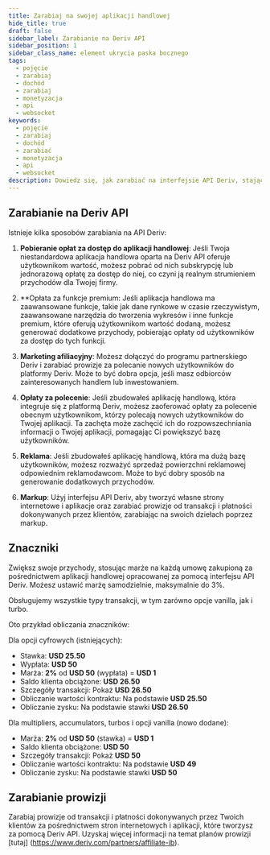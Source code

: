 ```yaml
---
title: Zarabiaj na swojej aplikacji handlowej
hide_title: true
draft: false
sidebar_label: Zarabianie na Deriv API
sidebar_position: 1
sidebar_class_name: element ukrycia paska bocznego
tags:
  - pojęcie
  - zarabiaj
  - dochód
  - zarabiaj
  - monetyzacja
  - api
  - websocket
keywords:
  - pojęcie
  - zarabiaj
  - dochód
  - zarabiać
  - monetyzacja
  - api
  - websocket
description: Dowiedz się, jak zarabiać na interfejsie API Deriv, stając się partnerem Deriv, reklamując się w swojej aplikacji handlowej lub oferując funkcje premium.
---
```


## Zarabianie na Deriv API

Istnieje kilka sposobów zarabiania na API Deriv:

1. **Pobieranie opłat za dostęp do aplikacji handlowej**: Jeśli Twoja niestandardowa aplikacja handlowa oparta na Deriv API oferuje użytkownikom wartość, możesz pobrać od nich subskrypcję lub jednorazową opłatę za dostęp do niej, co czyni ją realnym strumieniem przychodów dla Twojej firmy.

2. \*\*Opłata za funkcje premium: Jeśli aplikacja handlowa ma zaawansowane funkcje, takie jak dane rynkowe w czasie rzeczywistym, zaawansowane narzędzia do tworzenia wykresów i inne funkcje premium, które oferują użytkownikom wartość dodaną, możesz generować dodatkowe przychody, pobierając opłaty od użytkowników za dostęp do tych funkcji.

3. **Marketing afiliacyjny**: Możesz dołączyć do programu partnerskiego Deriv i zarabiać prowizje za polecanie nowych użytkowników do platformy Deriv. Może to być dobra opcja, jeśli masz odbiorców zainteresowanych handlem lub inwestowaniem.

4. **Opłaty za polecenie**: Jeśli zbudowałeś aplikację handlową, która integruje się z platformą Deriv, możesz zaoferować opłaty za polecenie obecnym użytkownikom, którzy polecają nowych użytkowników do Twojej aplikacji. Ta zachęta może zachęcić ich do rozpowszechniania informacji o Twojej aplikacji, pomagając Ci powiększyć bazę użytkowników.

5. **Reklama**: Jeśli zbudowałeś aplikację handlową, która ma dużą bazę użytkowników, możesz rozważyć sprzedaż powierzchni reklamowej odpowiednim reklamodawcom. Może to być dobry sposób na generowanie dodatkowych przychodów.

6. **Markup**: Użyj interfejsu API Deriv, aby tworzyć własne strony internetowe i aplikacje oraz zarabiać prowizje od transakcji i płatności dokonywanych przez klientów, zarabiając na swoich dziełach poprzez markup.

## Znaczniki

Zwiększ swoje przychody, stosując marże na każdą umowę zakupioną za pośrednictwem aplikacji handlowej opracowanej za pomocą interfejsu API Deriv. Możesz ustawić marżę samodzielnie, maksymalnie do 3%.

Obsługujemy wszystkie typy transakcji, w tym zarówno opcje vanilla, jak i turbo.

Oto przykład obliczania znaczników:

Dla opcji cyfrowych (istniejących):

- Stawka: **USD 25.50**
- Wypłata: **USD 50**
- Marża: **2%** od **USD 50** (wypłata) = **USD 1**
- Saldo klienta obciążone: **USD 26.50**
- Szczegóły transakcji: Pokaż **USD 26.50**
- Obliczanie wartości kontraktu: Na podstawie **USD 25.50**
- Obliczanie zysku: Na podstawie stawki **USD 26.50**

Dla multipliers, accumulators, turbos i opcji vanilla (nowo dodane):

- Marża: **2%** od **USD 50** (stawka) = **USD 1**
- Saldo klienta obciążone: **USD 50**
- Szczegóły transakcji: Pokaż **USD 50**
- Obliczanie wartości kontraktu: Na podstawie **USD 49**
- Obliczanie zysku: Na podstawie stawki **USD 50**

## Zarabianie prowizji

Zarabiaj prowizje od transakcji i płatności dokonywanych przez Twoich klientów za pośrednictwem stron internetowych i aplikacji, które tworzysz za pomocą Deriv API. Uzyskaj więcej informacji na temat planów prowizji [tutaj] (https://www.deriv.com/partners/affiliate-ib).
